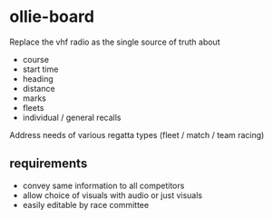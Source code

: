 # ollie-board
Replace the vhf radio as the single source of truth about  
- course  
- start time  
- heading  
- distance  
- marks  
- fleets  
- individual / general recalls  

Address needs of various regatta types (fleet / match / team racing)

## requirements

- convey same information to all competitors  
- allow choice of visuals with audio or just visuals  
- easily editable by race committee  
